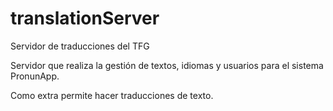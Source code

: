 # translationServer
Servidor de traducciones del TFG

Servidor que realiza la gestión de textos, idiomas y usuarios para el sistema PronunApp.

Como extra permite hacer traducciones de texto.